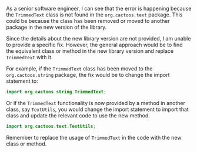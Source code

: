 As a senior software engineer, I can see that the error is happening because the `TrimmedText` class is not found in the `org.cactoos.text` package. This could be because the class has been removed or moved to another package in the new version of the library.

Since the details about the new library version are not provided, I am unable to provide a specific fix. However, the general approach would be to find the equivalent class or method in the new library version and replace `TrimmedText` with it.

For example, if the `TrimmedText` class has been moved to the `org.cactoos.string` package, the fix would be to change the import statement to:

```java
import org.cactoos.string.TrimmedText;
```

Or if the `TrimmedText` functionality is now provided by a method in another class, say `TextUtils`, you would change the import statement to import that class and update the relevant code to use the new method.

```java
import org.cactoos.text.TextUtils;
```

Remember to replace the usage of `TrimmedText` in the code with the new class or method.
